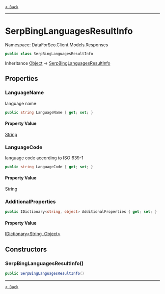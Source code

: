 [`< Back`](./)

---

# SerpBingLanguagesResultInfo

Namespace: DataForSeo.Client.Models.Responses

```csharp
public class SerpBingLanguagesResultInfo
```

Inheritance [Object](https://docs.microsoft.com/en-us/dotnet/api/system.object) → [SerpBingLanguagesResultInfo](./dataforseo.client.models.responses.serpbinglanguagesresultinfo)

## Properties

### **LanguageName**

language name

```csharp
public string LanguageName { get; set; }
```

#### Property Value

[String](https://docs.microsoft.com/en-us/dotnet/api/system.string)<br>

### **LanguageCode**

language code according to ISO 639-1

```csharp
public string LanguageCode { get; set; }
```

#### Property Value

[String](https://docs.microsoft.com/en-us/dotnet/api/system.string)<br>

### **AdditionalProperties**

```csharp
public IDictionary<string, object> AdditionalProperties { get; set; }
```

#### Property Value

[IDictionary&lt;String, Object&gt;](https://docs.microsoft.com/en-us/dotnet/api/system.collections.generic.idictionary-2)<br>

## Constructors

### **SerpBingLanguagesResultInfo()**

```csharp
public SerpBingLanguagesResultInfo()
```

---

[`< Back`](./)
